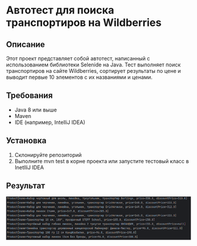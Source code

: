 # Автотест для поиска транспортиров на Wildberries

## Описание

Этот проект представляет собой автотест, написанный с использованием библиотеки Selenide на Java. Тест выполняет поиск транспортиров на сайте Wildberries, сортирует результаты по цене и выводит первые 10 элементов с их названиями и ценами.

## Требования

- Java 8 или выше
- Maven
- IDE (например, IntelliJ IDEA)

## Установка

1. Склонируйте репозиторий
2. Выполните mvn test в корне проекта или запустите тестовый класс в InetlliJ IDEA

## Результат

![alt text](image.png)
